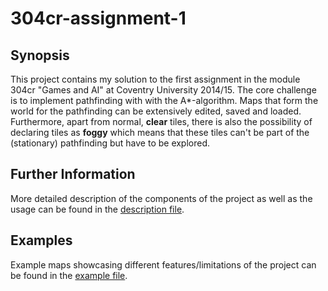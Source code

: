 # 304cr-assignment-1

## Synopsis
This project contains my solution to the first assignment in the module 304cr "Games and AI" at Coventry University 2014/15. The core challenge is to implement pathfinding with with the A\*-algorithm. Maps that form the world for the pathfinding can be
extensively edited, saved and loaded. Furthermore, apart from normal, __clear__ tiles, there is also the possibility of declaring tiles as __foggy__ which means that these tiles can't be part of the (stationary) pathfinding but have to be explored.

## Further Information
More detailed description of the components of the project as well as the usage can be found in the [description file](https://github.com/mystyfly/304cr-assignment-1/blob/master/DESCRIPTION.md).

## Examples
Example maps showcasing different features/limitations of the project can be found in the [example file](https://github.com/mystyfly/304cr-assignment-1/blob/master/EXAMPLES.md).

